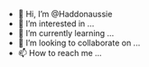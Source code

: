 - 👋 Hi, I’m @Haddonaussie
- 👀 I’m interested in ...
- 🌱 I’m currently learning ...
- 💞️ I’m looking to collaborate on ...
- 📫 How to reach me ...

<!---
Haddonaussie/Haddonaussie is a ✨ special ✨ repository because its `README.md` (this file) appears on your GitHub profile.
You can click the Preview link to take a look at your changes.
--->
